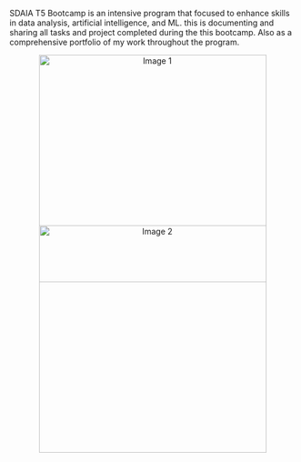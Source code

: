 SDAIA T5 Bootcamp is an intensive program that focused to enhance skills in data analysis, artificial intelligence, and ML. this is documenting and sharing all tasks and project completed during the this bootcamp. Also as a comprehensive portfolio of my work throughout the program.

<p align="center">
  <img src="https://tuwaiq.edu.sa/img/logos/Logos_full%20color.png" alt="Image 1" width="400" style="margin-bottom: -100px;"/>
  <img src="https://cp.slaati.com//wp-content/uploads/2022/07/c16ade4f-e007-4fa5-b3df-d56c8181fdb4.jpg" alt="Image 2" width="400"/>
</p>

